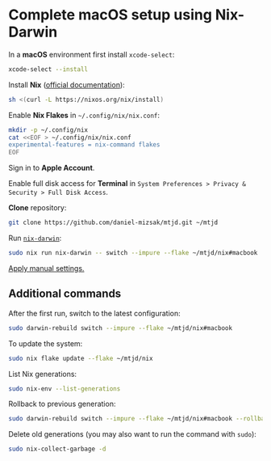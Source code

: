 # Complete macOS setup using Nix-Darwin

In a **macOS** environment first install `xcode-select`:

```bash
xcode-select --install
```

Install **Nix** ([official documentation](https://nixos.org/download/)):

```bash
sh <(curl -L https://nixos.org/nix/install)
```

Enable **Nix Flakes** in `~/.config/nix/nix.conf`:

```bash
mkdir -p ~/.config/nix
cat <<EOF > ~/.config/nix/nix.conf
experimental-features = nix-command flakes
EOF
```

Sign in to **Apple Account**.

Enable full disk access for **Terminal** in `System Preferences > Privacy & Security > Full Disk Access`.

**Clone** repository:

```bash
git clone https://github.com/daniel-mizsak/mtjd.git ~/mtjd
```

Run [`nix-darwin`](https://github.com/nix-darwin/nix-darwin):

```bash
sudo nix run nix-darwin -- switch --impure --flake ~/mtjd/nix#macbook
```

[Apply manual settings.](macos-manual.md)

## Additional commands

After the first run, switch to the latest configuration:

```bash
sudo darwin-rebuild switch --impure --flake ~/mtjd/nix#macbook
```

To update the system:

```bash
sudo nix flake update --flake ~/mtjd/nix
```

List Nix generations:

```bash
sudo nix-env --list-generations
```

Rollback to previous generation:

```bash
sudo darwin-rebuild switch --impure --flake ~/mtjd/nix#macbook --rollback
```

Delete old generations (you may also want to run the command with `sudo`):

```bash
sudo nix-collect-garbage -d
```

